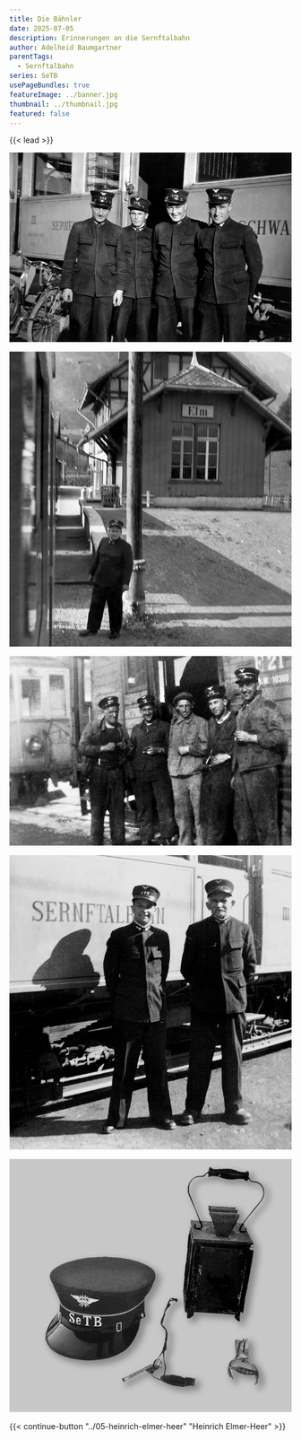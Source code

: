 ```yaml
---
title: Die Bähnler
date: 2025-07-05
description: Erinnerungen an die Sernftalbahn
author: Adelheid Baumgartner
parentTags:
  - Sernftalbahn
series: SeTB
usePageBundles: true
featureImage: ../banner.jpg
thumbnail: ../thumbnail.jpg
featured: false
---
```


{{< lead >}}

![Oswald Rhyner-Rhyner, Kaspar Zentner, Jakob Speich-Rhyner, Fritz Rhyner-Baumgartner](baehnler1.jpg)

![Kaspar Marti-Marti](baehnler2.jpg)

![Matthäus Baumgartner-Bäbler, Jakob Rhyner-Hämmerli, Martin Bäbler-Marti, Eduard Hämmerli, Mathias Blumer-Baumgartner](baehnler3.jpg)

![Kaspar Zentner, Martin Baumgartner-Freitag](baehnler4.jpg)

![Die Mütze, Laterne, Pfeifen und Kontrollzange.](ausruestung.jpg)

{{< continue-button "../05-heinrich-elmer-heer" "Heinrich Elmer-Heer" >}}
